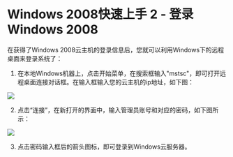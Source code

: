<!-- --- tag: Windows2008快速上手 -->
<!-- --- title: 利用远程桌面登陆Windows 2008系统 -->
<!-- --- tag: Windows2008上手 -->
# Windows 2008快速上手 2 - 登录Windows 2008

在获得了Windows 2008云主机的登录信息后，您就可以利用Windows下的远程桌面来登录系统了：

1. 在本地Windows机器上，点击开始菜单，在搜索框输入"mstsc"，即可打开远程桌面连接对话框。在输入框输入您的云主机的ip地址，如下图：

  ![](http://wiki.emagineconcept.com/_media/win2008_1.png?t=1394012946&w=424&h=245&tok=3c6af0)

2. 点击“连接”，在新打开的界面中，输入管理员账号和对应的密码，如下图所示：

  ![](http://wiki.emagineconcept.com/_media/win2008_2.png?t=1394013285&w=500&h=373&tok=da77be)

3. 点击密码输入框后的箭头图标，即可登录到Windows云服务器。